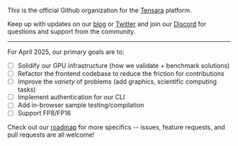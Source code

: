 This is the official Github organization for the [Tensara](https://tensara.org) platform.

Keep up with updates on our [blog](https://tensara.org/blog) or [Twitter](https://x.com/tensarahq) and join our [Discord](https://discord.gg/YzBTfMxVQK) for questions and support from the community. 

----

For April 2025, our primary goals are to:
- [ ] Solidify our GPU infrastructure (how we validate + benchmark solutions)
- [ ] Refactor the frontend codebase to reduce the friction for contributions 
- [ ] Improve the _variety_ of problems (add graphics, scientific computing tasks)
- [ ] Implement authentication for our CLI
- [ ] Add in-browser sample testing/compilation
- [ ] Support FP8/FP16

Check out our [roadmap](https://github.com/orgs/tensara/projects/1) for more specifics -- issues, feature requests, and pull requests are all welcome!
